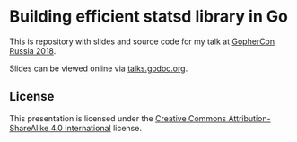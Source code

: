 # Building efficient statsd library in Go

This is repository with slides and source code for my talk at [GopherCon Russia 2018](https://www.gophercon-russia.ru/en).

Slides can be viewed online via [talks.godoc.org](https://talks.godoc.org/github.com/smira/gopherconru2018/go-statsd.slide).

## License

This presentation is licensed under the [Creative Commons Attribution-ShareAlike 4.0 International](https://creativecommons.org/licenses/by-sa/4.0/) license.

